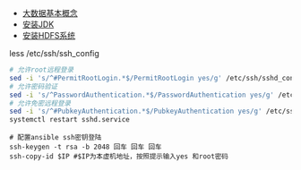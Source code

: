 


* [大数据基本概念](docs/introduce.md)
* [安装JDK](docs/install_JDK.md)
* [安装HDFS系统](docs/install.md)

<!-- #PermitRootLogin yes -->

less /etc/ssh/ssh_config 

```bash
# 允许root远程登录
sed -i 's/^#PermitRootLogin.*$/PermitRootLogin yes/g' /etc/ssh/sshd_config  
# 允许密码验证
sed -i 's/^PasswordAuthentication.*$/PasswordAuthentication yes/g' /etc/ssh/sshd_config  
# 允许免密远程登录
sed -i 's/^#PubkeyAuthentication.*$/PubkeyAuthentication yes/g' /etc/ssh/sshd_config  
systemctl restart sshd.service
```

```
# 配置ansible ssh密钥登陆
ssh-keygen -t rsa -b 2048 回车 回车 回车
ssh-copy-id $IP #$IP为本虚机地址，按照提示输入yes 和root密码
```
 